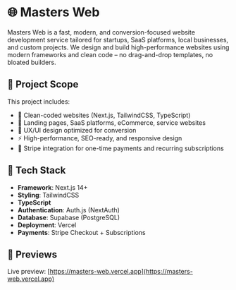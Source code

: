 # 🌐 Masters Web

Masters Web is a fast, modern, and conversion-focused website development service tailored for startups, SaaS platforms, local businesses, and custom projects. We design and build high-performance websites using modern frameworks and clean code – no drag-and-drop templates, no bloated builders.

## 🚀 Project Scope

This project includes:
- 🔧 Clean-coded websites (Next.js, TailwindCSS, TypeScript)
- 💼 Landing pages, SaaS platforms, eCommerce, service websites
- 🧠 UX/UI design optimized for conversion
- ⚡ High-performance, SEO-ready, and responsive design
- 🔐 Stripe integration for one-time payments and recurring subscriptions

## 🧰 Tech Stack

- **Framework**: Next.js 14+
- **Styling**: TailwindCSS
- **TypeScript**
- **Authentication**: Auth.js (NextAuth)
- **Database**: Supabase (PostgreSQL)
- **Deployment**: Vercel
- **Payments**: Stripe Checkout + Subscriptions


## 📸 Previews

Live preview: [https://masters-web.vercel.app](https://masters-web.vercel.app)
